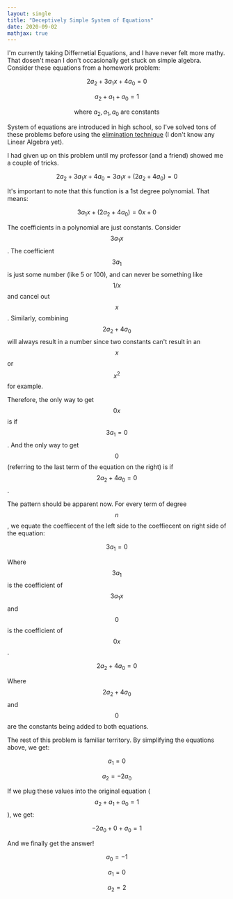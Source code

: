 ```yaml
---
layout: single
title: "Deceptively Simple System of Equations"
date: 2020-09-02
mathjax: true
---
```


I'm currently taking Differnetial Equations, and I have never felt more mathy. That dosen't mean I don't occasionally get stuck on simple algebra. Consider these equations from a homework problem:

$$
2a_{2} + 3a_{1}x + 4a_{0} = 0
$$

$$
a_{2} + a_{1} + a_{0} = 1
$$

$$
\text{where \(a_{2}, a_{1}, a_{0}\) are constants}
$$

System of equations are introduced in high school, so I've solved tons of these problems before using the [elimination technique](https://www.khanacademy.org/math/algebra-home/alg-system-of-equations/alg-equivalent-systems-of-equations/v/solving-systems-of-equations-by-elimination) (I don't know any Linear Algebra yet).

I had given up on this problem until my professor (and a friend) showed me a couple of tricks. 

$$
2a_{2} + 3a_{1}x + 4a_{0} = 3a_{1}x + (2a_{2} + 4a_{0}) = 0
$$

It's important to note that this function is a 1st degree polynomial. That means:

$$
3a_{1}x + (2a_{2} + 4a_{0}) = 0x + 0
$$

The coefficients in a polynomial are just constants. Consider $$3a_{1}x$$. The coefficient $$3a_{1}$$ is just some number (like 5 or 100), and can never be something like $$1/x$$ and cancel out $$x$$. Similarly, combining $$2a_{2} + 4a_{0}$$ will always result in a number since two constants can't result in an $$x$$ or $$x^2$$ for example.

Therefore, the only way to get $$0x$$ is if $$3a_{1} = 0$$. And the only way to get $$0$$ (referring to the last term of the equation on the right) is if $$2a_{2} + 4a_{0} = 0$$.

The pattern should be apparent now. For every term of degree $$n$$, we equate the coeffiecent of the left side to the coeffiecent on right side of the equation:

$$
3a_{1} = 0
$$

Where $$3a_{1}$$ is the coefficient of $$3a_{1}x$$ and $$0$$ is the coefficient of $$0x$$.

$$
2a_{2} + 4a_{0} = 0
$$

Where $$2a_{2} + 4a_{0}$$ and $$0$$ are the constants being added to both equations.

The rest of this problem is familiar territory. By simplifying the equations above, we get:

$$
a_{1} = 0
$$

$$
a_{2} = -2a_{0}
$$

If we plug these values into the original equation ($$a_{2} + a_{1} + a_{0} = 1$$), we get:

$$
-2a_{0} + 0 + a_{0} = 1
$$

And we finally get the answer!

$$
a_{0} = -1
$$

$$
a_{1} = 0
$$

$$
a_{2} = 2
$$